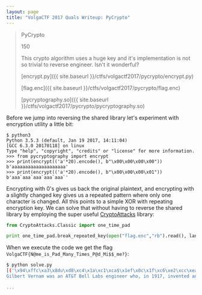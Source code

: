 ```yaml
---
layout: page
title: "VolgaCTF 2017 Quals Writeup: PyCrypto"
---
```


> PyCrypto
> 
> 150
> 
> This crypto algorithm uses a huge key and it's implementation is not so trivial to reverse engineer. Isn't it wonderful?
>
> [encrypt.py]({{ site.baseurl }}/ctfs/volgactf2017/pycrypto/encrypt.py)
>
> [flag.enc]({{ site.baseurl }}/ctfs/volgactf2017/pycrypto/flag.enc)
>
> [pycryptography.so]({{ site.baseurl }}/ctfs/volgactf2017/pycrypto/pycryptography.so)

Before we jump into reversing the shared library let's experiment with encryption utility a little bit:

```
$ python3
Python 3.5.3 (default, Jan 19 2017, 14:11:04) 
[GCC 6.3.0 20170118] on linux
Type "help", "copyright", "credits" or "license" for more information.
>>> from pycryptography import encrypt
>>> print(encrypt(('a'*20).encode(), b"\x00\x00\x00\x00"))
b'aaaaaaaaaaaaaaaaaaaa'
>>> print(encrypt(('a'*20).encode(), b"\x00\x00\x00\x01"))
b'aaa`aaa`aaa`aaa`aaa`'
```

Encrypting with 0's gives us back the original plaintext, and encrypting with a slightly changed key gives us a repeated pattern where only one character is changed. All this points to a simple XOR with repeating encryption key. We can solve that without having to reverse the shared library by employing the super useful [CryptoAttacks](https://github.com/GrosQuildu/CryptoAttacks) library:

```python
from CryptoAttacks.Classic import one_time_pad

print one_time_pad.break_repeated_key(open("flag.enc","rb").read(), lang='English', no_of_comparisons=10, key_size=20, max_key_size=20)
```

When we execute the code we get the flag ```VolgaCTF{N@me_is_Pad_Many_Times_P@d_Mi$$_me?}```:

```sh
$ python solve.py 
[('\x94\xffc\xa3\x8du\xd8\xc4\x1a\xc1\xca$\x1ef\x0c\x1f\xc6\xe2\xcc\xea', 'VolgaCTF{N@me_is_Pad_Many_Times_P@d_Mi$$_me?}
Gilbert Vernam was an AT&T Bell Labs engineer who, in 1917, invented an additive polyalphabetic stream cipher and later co-invented...

...
```
